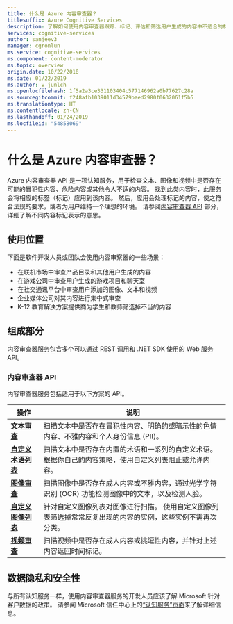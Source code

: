 ```yaml
---
title: 什么是 Azure 内容审查器？
titlesuffix: Azure Cognitive Services
description: 了解如何使用内容审查器跟踪、标记、评估和筛选用户生成的内容中不适合的材料。
services: cognitive-services
author: sanjeev3
manager: cgronlun
ms.service: cognitive-services
ms.component: content-moderator
ms.topic: overview
origin.date: 10/22/2018
ms.date: 01/22/2019
ms.author: v-junlch
ms.openlocfilehash: 1f5a2a3ce331103404c577146962a0b77627c28a
ms.sourcegitcommit: f248afb1039011d34579baed2980f0632061f5b5
ms.translationtype: HT
ms.contentlocale: zh-CN
ms.lasthandoff: 01/24/2019
ms.locfileid: "54858069"
---
```

# <a name="what-is-azure-content-moderator"></a>什么是 Azure 内容审查器？

Azure 内容审查器 API 是一项认知服务，用于检查文本、图像和视频中是否存在可能的冒犯性内容、危险内容或其他令人不适的内容。 找到此类内容时，此服务会将相应的标签（标记）应用到该内容。 然后，应用会处理标记的内容，使之符合法规的要求，或者为用户维持一个理想的环境。 请参阅[内容审查器 API](#content-moderator-apis) 部分，详细了解不同内容标记表示的意思。

## <a name="where-it-is-used"></a>使用位置

下面是软件开发人员或团队会使用内容审察器的一些场景：

- 在联机市场中审查产品目录和其他用户生成的内容
- 在游戏公司中审查用户生成的游戏项目和聊天室
- 在社交通讯平台中审查用户添加的图像、文本和视频
- 企业媒体公司对其内容进行集中式审查
- K-12 教育解决方案提供商为学生和教师筛选掉不当的内容

## <a name="what-it-includes"></a>组成部分

内容审查器服务包含多个可以通过 REST 调用和 .NET SDK 使用的 Web 服务 API。 

### <a name="content-moderator-apis"></a>内容审查器 API

内容审查器服务包括适用于以下方案的 API。

| 操作 | 说明 |
| ------ | ----------- |
|[**文本审查**](text-moderation-api.md)| 扫描文本中是否存在冒犯性内容、明确的或暗示性的色情内容、不雅内容和个人身份信息 (PII)。|
|[**自定义术语列表**](try-terms-list-api.md)| 扫描文本中是否存在内置的术语和一系列的自定义术语。 根据你自己的内容策略，使用自定义列表阻止或允许内容。|  
|[**图像审查**](image-moderation-api.md)| 扫描图像中是否存在成人内容或不雅内容，通过光学字符识别 (OCR) 功能检测图像中的文本，以及检测人脸。|
|[**自定义图像列表**](try-image-list-api.md)| 针对自定义图像列表对图像进行扫描。 使用自定义图像列表筛选掉常常反复出现的内容的实例，这些实例不需再次分类。|
|[**视频审查**](video-moderation-api.md)| 扫描视频中是否存在成人内容或挑逗性内容，并针对上述内容返回时间标记。|
## <a name="data-privacy-and-security"></a>数据隐私和安全性
与所有认知服务一样，使用内容审查器服务的开发人员应该了解 Microsoft 针对客户数据的政策。 请参阅 Microsoft 信任中心上的[“认知服务”页面](https://www.microsoft.com/trustcenter/cloudservices/cognitiveservices)来了解详细信息。


